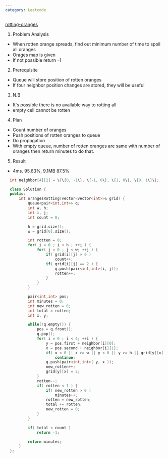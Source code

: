 ```yaml
---
category: Leetcode
---
```


[rotting-oranges](https://leetcode.com/problems/rotting-oranges/)

1. Problem Analysis
  - When rotten orange spreads, find out minimum number of time to spoil all oranges
  - Orages map is given
  - If not possible return -1
  
2. Prerequisite
  - Queue will store position of rotten oranges
  - If four neighbor position changes are stored, they will be useful

3. N.B
  - It's possible there is no available way to rotting all
  - empty cell cannot be rotten

4. Plan
  - Count number of oranges
  - Push positions of rotten oranges to queue
  - Do propagation
  - With empty queue, number of rotten oranges are same with number of oranges then return minutes to do that.
  
5. Result
  - 4ms. 95.63%, 9.1MB 87.5%

```cpp
  int neighbor[4][2] = \{\{0, -1\}, \{-1, 0\}, \{1, 0\}, \{0, 1\}\};

  class Solution {
  public:
      int orangesRotting(vector<vector<int>>& grid) {
          queue<pair<int,int>> q;
          int w, h;
          int i, j;
          int count = 0;

          h = grid.size();
          w = grid[0].size();

          int rotten = 0;
          for( i = 0 ; i < h ; ++i ) {
              for( j = 0 ; j < w; ++j ) {
                  if( grid[i][j] > 0 )
                      count++;
                  if( grid[i][j] == 2 ) {
                      q.push(pair<int,int>(i, j));
                      rotten++;
                  }
              }
          }

          pair<int,int> pos;
          int minutes = 0;
          int new_rotten = 0;
          int total = rotten;
          int x, y;

          while(!q.empty()) {
              pos = q.front();
              q.pop();
              for( i = 0 ; i < 4; ++i ) {
                  y = pos.first + neighbor[i][0];
                  x = pos.second + neighbor[i][1];
                  if( x < 0 || x >= w || y < 0 || y >= h || grid[y][x] != 1 )
                      continue;
                  q.push(pair<int,int>( y, x ));
                  new_rotten++;
                  grid[y][x] = 2;
              }
              rotten--;
              if( rotten < 1 ) {
                  if( new_rotten > 0 )
                      minutes++;
                  rotten = new_rotten;
                  total += rotten;
                  new_rotten = 0;
              }
          }

          if( total < count )
              return -1;

          return minutes;
      }
  };
```
